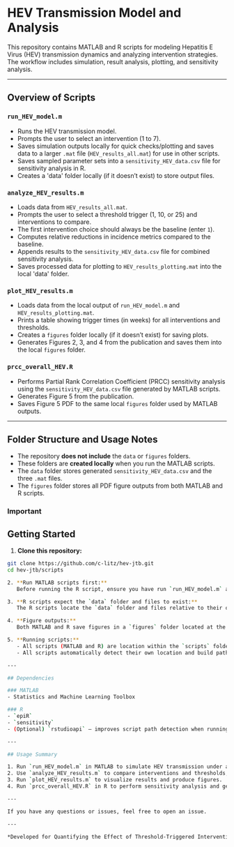 # HEV Transmission Model and Analysis

This repository contains MATLAB and R scripts for modeling Hepatitis E Virus (HEV) transmission dynamics and analyzing intervention strategies. The workflow includes simulation, result analysis, plotting, and sensitivity analysis.

---

## Overview of Scripts

### `run_HEV_model.m`
- Runs the HEV transmission model.
- Prompts the user to select an intervention (1 to 7).
- Saves simulation outputs locally for quick checks/plotting and saves data to a larger `.mat` file (`HEV_results_all.mat`) for use in other scripts.
- Saves sampled parameter sets into a `sensitivity_HEV_data.csv` file for sensitivity analysis in R.
- Creates a 'data' folder locally (if it doesn’t exist) to store output files.

### `analyze_HEV_results.m`
- Loads data from `HEV_results_all.mat`.
- Prompts the user to select a threshold trigger (1, 10, or 25) and interventions to compare.
- The first intervention choice should always be the baseline (enter `1`).
- Computes relative reductions in incidence metrics compared to the baseline.
- Appends results to the `sensitivity_HEV_data.csv` file for combined sensitivity analysis.
- Saves processed data for plotting to `HEV_results_plotting.mat` into the local 'data' folder.

### `plot_HEV_results.m`
- Loads data from the local output of `run_HEV_model.m` and `HEV_results_plotting.mat`.
- Prints a table showing trigger times (in weeks) for all interventions and thresholds.
- Creates a `figures` folder locally (if it doesn’t exist) for saving plots.
- Generates Figures 2, 3, and 4 from the publication and saves them into the local `figures` folder.

### `prcc_overall_HEV.R`
- Performs Partial Rank Correlation Coefficient (PRCC) sensitivity analysis using the `sensitivity_HEV_data.csv` file generated by MATLAB scripts.
- Generates Figure 5 from the publication.
- Saves Figure 5 PDF to the same local `figures` folder used by MATLAB outputs.

---

## Folder Structure and Usage Notes

- The repository **does not include** the `data` or `figures` folders.  
- These folders are **created locally** when you run the MATLAB scripts.
- The `data` folder stores generated `sensitivity_HEV_data.csv` and the three `.mat` files.
- The `figures` folder stores all PDF figure outputs from both MATLAB and R scripts.

### Important
## Getting Started

1. **Clone this repository:**

```bash
git clone https://github.com/c-litz/hev-jtb.git
cd hev-jtb/scripts

2. **Run MATLAB scripts first:**  
   Before running the R script, ensure you have run `run_HEV_model.m` and `analyze_HEV_results.m` in MATLAB. This will generate the necessary `data` folder and `.csv` files required by the R scripts.

3. **R scripts expect the `data` folder and files to exist:**  
   The R scripts locate the `data` folder and files relative to their own location in the `scripts` folder. If the data files are missing, the R scripts will stop with an error message instructing you to run the MATLAB scripts first.

4. **Figure outputs:**  
   Both MATLAB and R save figures in a `figures` folder located at the repo root (alongside `scripts` and `data`). This folder is also created automatically if it doesn’t exist.

5. **Running scripts:**  
   - All scripts (MATLAB and R) are location within the `scripts` folder 
   - All scripts automatically detect their own location and build paths to the generated data and figures folders relative to that location.

---

## Dependencies

### MATLAB
- Statistics and Machine Learning Toolbox

### R
- `epiR`
- `sensitivity`
- (Optional) `rstudioapi` — improves script path detection when running interactively in RStudio

---

## Usage Summary

1. Run `run_HEV_model.m` in MATLAB to simulate HEV transmission under a chosen intervention.
2. Use `analyze_HEV_results.m` to compare interventions and thresholds, and generate summary data.
3. Run `plot_HEV_results.m` to visualize results and produce figures.
4. Run `prcc_overall_HEV.R` in R to perform sensitivity analysis and generate PRCC plots.

---

If you have any questions or issues, feel free to open an issue.

---

*Developed for Quantifying the Effect of Threshold-Triggered Interventions on Hepatitis E Virus Outbreaks: a preprint submitted to JTB*
